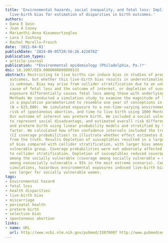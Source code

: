 ```yaml
---
title: 'Environmental hazards, social inequality, and fetal loss: Implications of
  live-birth bias for estimation of disparities in birth outcomes.'
authors:
- Dana E Goin
- Joan A Casey
- Marianthi-Anna Kioumourtzoglou
- Lara J Cushing
- Rachel Morello-Frosch
date: '2021-04-01'
publishDate: '2024-06-05T20:56:26.422078Z'
publication_types:
- article-journal
publication: '*Environmental epidemiology (Philadelphia, Pa.)*'
doi: 10.1097/EE9.0000000000000131
abstract: Restricting to live births can induce bias in studies of pregnancy and developmental
  outcomes, but whether this live-birth bias results in underestimating disparities
  is unknown. Bias may arise from collider stratification due to an unmeasured common
  cause of fetal loss and the outcome of interest, or depletion of susceptibles, where
  exposure differentially causes fetal loss among those with underlying susceptibility.
  Methods We conducted a simulation study to examine the magnitude of live-birth bias
  in a population parameterized to resemble one year of conceptions in California
  (N = 625,000). We simulated exposure to a non-time-varying environmental hazard,
  risk of spontaneous abortion, and time to live birth using 1000 Monte Carlo simulations.
  Our outcome of interest was preterm birth. We included a social vulnerability factor
  to represent social disadvantage, and estimated overall risk differences for exposure
  and preterm birth using linear probability models and stratified by the social vulnerability
  factor. We calculated how often confidence intervals included the true point estimate
  (CI coverage probabilities) to illustrate whether effect estimates differed qualitatively
  from the truth. Results Depletion of susceptibles resulted in a larger magnitude
  of bias compared with collider stratification, with larger bias among the socially
  vulnerable group. Coverage probabilities were not adversely affected by bias due
  to collider stratification. Depletion of susceptibles reduced coverage, especially
  among the socially vulnerable (coverage among socially vulnerable = 46%, coverage
  among nonsocially vulnerable = 91% in the most extreme scenario). Conclusions In
  simulations, hazardous environmental exposures induced live-birth bias and the bias
  was larger for socially vulnerable women.
tags:
- Environmental hazard
- fetal loss
- health disparities
- live-birth bias
- miscarriage
- perinatal health
- preterm birth
- selection bias
- spontaneous abortion
links:
- name: URL
  url: http://www.ncbi.nlm.nih.gov/pubmed/33870007 http://www.pubmedcentral.nih.gov/articlerender.fcgi?artid=PMC8043739
---
```

